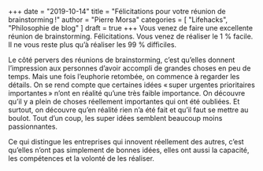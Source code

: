 +++
date        = "2019-10-14"
title       = "Félicitations pour votre réunion de brainstorming !"
author      = "Pierre Morsa"
categories  = [ "Lifehacks", "Philosophie de blog" ]
draft       = true
+++
Vous venez de faire une excellente réunion de brainstorming. Félicitations. Vous venez de réaliser le 1 % facile. Il ne vous reste plus qu’à réaliser les 99 % difficiles.

Le côté pervers des réunions de brainstorming, c’est qu’elles donnent l’impression aux personnes d’avoir accompli de grandes choses en peu de temps. Mais une fois l’euphorie retombée, on commence à regarder les détails. On se rend compte que certaines idées « super urgentes prioritaires importantes » n’ont en réalité qu’une très faible importance. On découvre qu’il y a plein de choses réellement importantes qui ont été oubliées. Et surtout, on découvre qu’en réalité rien n’a été fait et qu’il faut se mettre au boulot. Tout d’un coup, les super idées semblent beaucoup moins passionnantes.

Ce qui distingue les entreprises qui innovent réellement des autres, c’est qu’elles n’ont pas simplement de bonnes idées, elles ont aussi la capacité, les compétences et la volonté de les réaliser.
